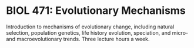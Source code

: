 # BIOL 471: Evolutionary Mechanisms

Introduction to mechanisms of evolutionary change, including natural selection, population genetics, life history evolution, speciation, and micro- and macroevolutionary trends. Three lecture hours a week.